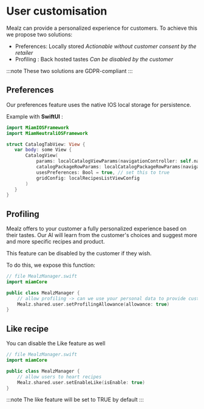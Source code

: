 # User customisation

Mealz can provide a personalized experience for customers. 
To achieve this we propose two solutions:

- Preferences: Locally stored _Actionable without customer consent by the retailer_
- Profiling : Back hosted tastes _Can be disabled by the customer_

:::note
These two solutions are GDPR-compliant
:::

## Preferences

Our preferences feature uses the native IOS local storage for persistence.

Example with **SwiftUI** :

 ```swift
import MiamIOSFramework
import MiamNeutraliOSFramework

struct CatalogTabView: View {
    var body: some View {
        CatalogView(
            params: localCatalogViewParams(navigationController: self.navigationController),
            catalogPackageRowParams: localCatalogPackageRowParams(navigationController: self.navigationController),
            usesPreferences: Bool = true, // set this to true
            gridConfig: localRecipesListViewConfig
        )
    }
}
```

## Profiling

Mealz offers to your customer a fully personalized experience based on their tastes.
Our AI will learn from the customer's choices and suggest more and more specific recipes and
product.

This feature can be disabled by the customer if they wish.

To do this, we expose this function:

```swift 
// file MealzManager.swift
import miamCore

public class MealzManager {
    // allow profiling -> can we use your personal data to provide custom recipes?
    Mealz.shared.user.setProfilingAllowance(allowance: true)
}
```

## Like recipe

You can disable the Like feature as well

```swift 
// file MealzManager.swift
import miamCore

public class MealzManager {
    // allow users to heart recipes
    Mealz.shared.user.setEnableLike(isEnable: true)
}
```

:::note
The like feature will be set to TRUE by default
:::
